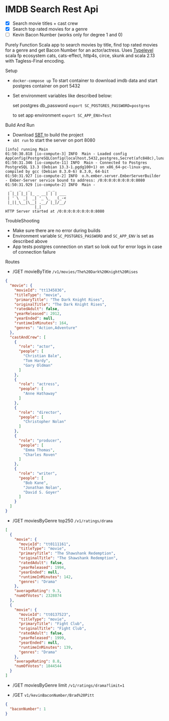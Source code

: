 # IMDB Search Rest Api

- [x] Search movie titles + cast crew
- [x] Search top rated movies for a genre
- [ ] Kevin Bacon Number (works only for degree 1 and 0)

Purely Function Scala app to search movies by title, find top rated movies for a genre and get Bacon Number for an
actor/actress. Uses [Typelevel](https://typelevel.org/) scala fp ecosystem cats, cats-effect, http4s, circe, skunk and
scala 2.13 with Tagless-Final encoding.

Setup

- `docker-compose up` To start container to download imdb data and start postgres container on port 5432


- Set environment variables like described below:

  set postgres db_password
  `export SC_POSTGRES_PASSWORD=postgres`

  to set app environment
  `export SC_APP_ENV=Test`

Build And Run

- Download [SBT ](https://www.scala-sbt.org/download.html) to build the project
- `sbt run` to start the server on port 8080

```
[info] running Main 
01:50:30.818 [io-compute-3] INFO  Main - Loaded config AppConfig(PostgreSQLConfig(localhost,5432,postgres,Secret(afc848c),lunatech_imdb,10),HttpServerConfig(0.0.0.0,8080))
01:50:31.346 [io-compute-11] INFO  Main - Connected to Postgres PostgreSQL 13.3 (Debian 13.3-1.pgdg100+1) on x86_64-pc-linux-gnu, compiled by gcc (Debian 8.3.0-6) 8.3.0, 64-bit
01:50:31.927 [io-compute-2] INFO  o.h.ember.server.EmberServerBuilder - Ember-Server service bound to address: /0:0:0:0:0:0:0:0:8080
01:50:31.929 [io-compute-2] INFO  Main - 
  _   _   _        _ _
 | |_| |_| |_ _ __| | | ___
 | ' \  _|  _| '_ \_  _(_-<
 |_||_\__|\__| .__/ |_|/__/
             |_|
HTTP Server started at /0:0:0:0:0:0:0:0:8080

```

TroubleShooting

- Make sure there are no error during builds
- Environment variable `SC_POSTGRES_PASSWORD` and `SC_APP_ENV` is set as described above
- App tests postgres connection on start so look out for error logs in case of connection failure

Routes

- /GET movieByTitle `/v1/movies/The%20Dark%20Knight%20Rises`

```json
{
  "movie": {
    "movieId": "tt1345836",
    "titleType": "movie",
    "primaryTitle": "The Dark Knight Rises",
    "originalTitle": "The Dark Knight Rises",
    "ratedAdult": false,
    "yearReleased": 2012,
    "yearEnded": null,
    "runtimeInMinutes": 164,
    "genres": "Action,Adventure"
  },
  "castAndCrew": [
    {
      "role": "actor",
      "people": [
        "Christian Bale",
        "Tom Hardy",
        "Gary Oldman"
      ]
    },
    {
      "role": "actress",
      "people": [
        "Anne Hathaway"
      ]
    },
    {
      "role": "director",
      "people": [
        "Christopher Nolan"
      ]
    },
    {
      "role": "producer",
      "people": [
        "Emma Thomas",
        "Charles Roven"
      ]
    },
    {
      "role": "writer",
      "people": [
        "Bob Kane",
        "Jonathan Nolan",
        "David S. Goyer"
      ]
    }
  ]
}
```

- /GET moviesByGenre top250 `/v1/ratings/drama`

```json
[
  {
    "movie": {
      "movieId": "tt0111161",
      "titleType": "movie",
      "primaryTitle": "The Shawshank Redemption",
      "originalTitle": "The Shawshank Redemption",
      "ratedAdult": false,
      "yearReleased": 1994,
      "yearEnded": null,
      "runtimeInMinutes": 142,
      "genres": "Drama"
    },
    "averageRating": 9.3,
    "numOfVotes": 2328874
  },
  {
    "movie": {
      "movieId": "tt0137523",
      "titleType": "movie",
      "primaryTitle": "Fight Club",
      "originalTitle": "Fight Club",
      "ratedAdult": false,
      "yearReleased": 1999,
      "yearEnded": null,
      "runtimeInMinutes": 139,
      "genres": "Drama"
    },
    "averageRating": 8.8,
    "numOfVotes": 1844544
  }
]
```

- /GET moviesByGenre limit `/v1/ratings/drama?limit=1`


- /GET `v1/kevinBaconNumber/Brad%20Pitt`

```json
{
  "baconNumber": 1
}
```
